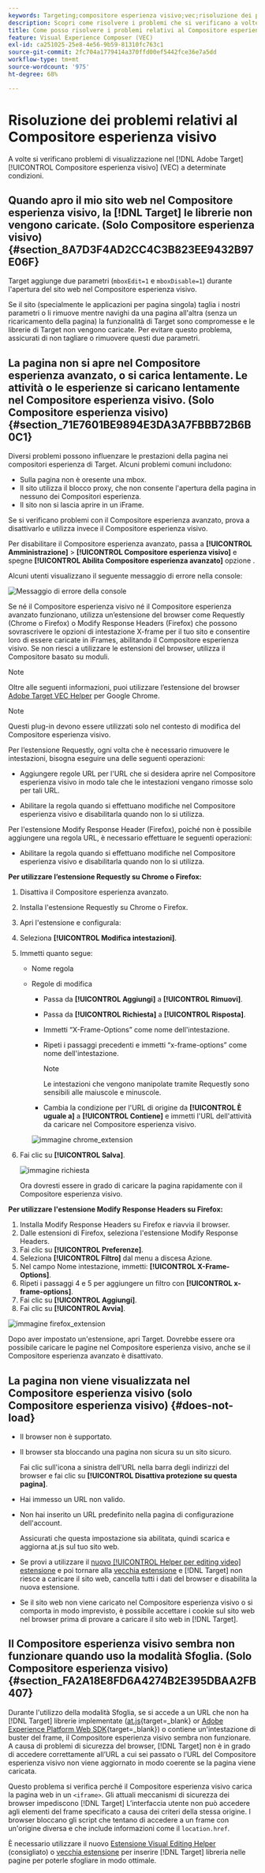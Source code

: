 ```yaml
---
keywords: Targeting;compositore esperienza visivo;vec;risoluzione dei problemi compositore esperienza visiva;risoluzione dei problemi;tls;tls 1.2
description: Scopri come risolvere i problemi che si verificano a volte nell’Adobe [!DNL Target] Compositore esperienza visivo (VEC) in determinate condizioni.
title: Come posso risolvere i problemi relativi al Compositore esperienza visivo?
feature: Visual Experience Composer (VEC)
exl-id: ca251025-25e8-4e56-9b59-81310fc763c1
source-git-commit: 2fc704a1779414a370ffd00ef5442fce36e7a5dd
workflow-type: tm+mt
source-wordcount: '975'
ht-degree: 68%

---
```


# Risoluzione dei problemi relativi al Compositore esperienza visivo

A volte si verificano problemi di visualizzazione nel [!DNL Adobe Target] [!UICONTROL Compositore esperienza visivo] (VEC) a determinate condizioni.

## Quando apro il mio sito web nel Compositore esperienza visivo, la [!DNL Target] le librerie non vengono caricate. (Solo Compositore esperienza visivo)  {#section_8A7D3F4AD2CC4C3B823EE9432B97E06F}

Target aggiunge due parametri (`mboxEdit=1` e `mboxDisable=1`) durante l&#39;apertura del sito web nel Compositore esperienza visivo.

Se il sito (specialmente le applicazioni per pagina singola) taglia i nostri parametri o li rimuove mentre navighi da una pagina all&#39;altra (senza un ricaricamento della pagina) la funzionalità di Target sono compromesse e le librerie di Target non vengono caricate. 
Per evitare questo problema, assicurati di non tagliare o rimuovere questi due parametri.

## La pagina non si apre nel Compositore esperienza avanzato, o si carica lentamente. Le attività o le esperienze si caricano lentamente nel Compositore esperienza visivo. (Solo Compositore esperienza visivo)  {#section_71E7601BE9894E3DA3A7FBBB72B6B0C1}

Diversi problemi possono influenzare le prestazioni della pagina nei compositori esperienza di Target. Alcuni problemi comuni includono:

* Sulla pagina non è oresente una mbox.
* Il sito utilizza il blocco proxy, che non consente l&#39;apertura della pagina in nessuno dei Compositori esperienza.
* Il sito non si lascia aprire in un iFrame.

Se si verificano problemi con il Compositore esperienza avanzato, prova a disattivarlo e utilizza invece il Compositore esperienza visivo.

Per disabilitare il Compositore esperienza avanzato, passa a **[!UICONTROL Amministrazione]** > **[!UICONTROL Compositore esperienza visivo]** e spegne **[!UICONTROL Abilita Compositore esperienza avanzato]** opzione .

Alcuni utenti visualizzano il seguente messaggio di errore nella console:

![Messaggio di errore della console](/help/main/c-experiences/c-visual-experience-composer/r-troubleshoot-composer/assets/console_error_message.jpg)

Se né il Compositore esperienza visivo né il Compositore esperienza avanzato funzionano, utilizza un’estensione del browser come Requestly (Chrome o Firefox) o Modify Response Headers (Firefox) che possono sovrascrivere le opzioni di intestazione X-frame per il tuo sito e consentire loro di essere caricate in iFrames, abilitando il Compositore esperienza visivo. Se non riesci a utilizzare le estensioni del browser, utilizza il Compositore basato su moduli.

>[!NOTE]
>
>Oltre alle seguenti informazioni, puoi utilizzare l’estensione del browser [Adobe Target VEC Helper](/help/main/c-experiences/c-visual-experience-composer/r-troubleshoot-composer/vec-helper-browser-extension.md) per Google Chrome.


>[!NOTE]
>
>Questi plug-in devono essere utilizzati solo nel contesto di modifica del Compositore esperienza visivo.
>
>Per l’estensione Requestly, ogni volta che è necessario rimuovere le intestazioni, bisogna eseguire una delle seguenti operazioni:
>
>* Aggiungere regole URL per l&#39;URL che si desidera aprire nel Compositore esperienza visivo in modo tale che le intestazioni vengano rimosse solo per tali URL.
>
>* Abilitare la regola quando si effettuano modifiche nel Compositore esperienza visivo e disabilitarla quando non lo si utilizza.
>
>Per l&#39;estensione Modify Response Header (Firefox), poiché non è possibile aggiungere una regola URL, è necessario effettuare le seguenti operazioni:
>
>* Abilitare la regola quando si effettuano modifiche nel Compositore esperienza visivo e disabilitarla quando non lo si utilizza.


**Per utilizzare l’estensione Requestly su Chrome o Firefox:**

1. Disattiva il Compositore esperienza avanzato.
1. Installa l&#39;estensione Requestly su Chrome o Firefox.
1. Apri l&#39;estensione e configurala:
1. Seleziona **[!UICONTROL Modifica intestazioni]**.
1. Immetti quanto segue:

   * Nome regola
   * Regole di modifica

      * Passa da **[!UICONTROL Aggiungi]** a **[!UICONTROL Rimuovi]**.
      * Passa da **[!UICONTROL Richiesta]** a **[!UICONTROL Risposta]**.
      * Immetti “X-Frame-Options” come nome dell&#39;intestazione.
      * Ripeti i passaggi precedenti e immetti “x-frame-options” come nome dell&#39;intestazione.

         >[!NOTE]
         >
         >Le intestazioni che vengono manipolate tramite Requestly sono sensibili alle maiuscole e minuscole.

      * Cambia la condizione per l&#39;URL di origine da **[!UICONTROL È uguale a]** a **[!UICONTROL Contiene]** e immetti l&#39;URL dell&#39;attività da caricare nel Compositore esperienza visivo.

      ![immagine chrome_extension](assets/chrome_extension.png)


1. Fai clic su **[!UICONTROL Salva]**.

   ![immagine richiesta](assets/requestly.png)

   Ora dovresti essere in grado di caricare la pagina rapidamente con il Compositore esperienza visivo.

**Per utilizzare l&#39;estensione Modify Response Headers su Firefox:**

1. Installa Modify Response Headers su Firefox e riavvia il browser.
1. Dalle estensioni di Firefox, seleziona l&#39;estensione Modify Response Headers.
1. Fai clic su **[!UICONTROL Preferenze]**.
1. Seleziona **[!UICONTROL Filtro]** dal menu a discesa Azione.
1. Nel campo Nome intestazione, immetti: **[!UICONTROL X-Frame-Options]**.
1. Ripeti i passaggi 4 e 5 per aggiungere un filtro con **[!UICONTROL x-frame-options]**.
1. Fai clic su **[!UICONTROL Aggiungi]**.
1. Fai clic su **[!UICONTROL Avvia]**.

![immagine firefox_extension](assets/firefox_extension.png)

Dopo aver impostato un&#39;estensione, apri Target. Dovrebbe essere ora possibile caricare le pagine nel Compositore esperienza visivo, anche se il Compositore esperienza avanzato è disattivato.

## La pagina non viene visualizzata nel Compositore esperienza visivo (solo Compositore esperienza visivo) {#does-not-load}

* Il browser non è supportato.
* Il browser sta bloccando una pagina non sicura su un sito sicuro.

   Fai clic sull&#39;icona a sinistra dell&#39;URL nella barra degli indirizzi del browser e fai clic su **[!UICONTROL Disattiva protezione su questa pagina]**.
* Hai immesso un URL non valido.
* Non hai inserito un URL predefinito nella pagina di configurazione dell&#39;account.

   Assicurati che questa impostazione sia abilitata, quindi scarica e aggiorna at.js sul tuo sito web.

* Se provi a utilizzare il [nuovo [!UICONTROL Helper per editing video] estensione](/help/main/c-experiences/c-visual-experience-composer/r-troubleshoot-composer/visual-editing-helper-extension.md) e poi tornare alla [vecchia estensione](/help/main/c-experiences/c-visual-experience-composer/r-troubleshoot-composer/vec-helper-browser-extension.md) e [!DNL Target] non riesce a caricare il sito web, cancella tutti i dati del browser e disabilita la nuova estensione.

* Se il sito web non viene caricato nel Compositore esperienza visivo o si comporta in modo imprevisto, è possibile accettare i cookie sul sito web nel browser prima di provare a caricare il sito web in [!DNL Target].

## Il Compositore esperienza visivo sembra non funzionare quando uso la modalità Sfoglia. (Solo Compositore esperienza visivo)  {#section_FA2A18E8FD6A4274B2E395DBAA2FB407}

Durante l&#39;utilizzo della modalità Sfoglia, se si accede a un URL che non ha [!DNL Target] librerie implementate ([at.js](https://experienceleague.adobe.com/docs/target-dev/developer/client-side/at-js-implementation/overview.html){target=_blank} or [Adobe Experience Platform Web SDK](https://experienceleague.adobe.com/docs/target-dev/developer/client-side/aep-web-sdk.html){target=_blank}) o contiene un&#39;intestazione di buster del frame, il Compositore esperienza visivo sembra non funzionare. A causa di problemi di sicurezza del browser, [!DNL Target] non è in grado di accedere correttamente all’URL a cui sei passato o l’URL del Compositore esperienza visivo non viene aggiornato in modo coerente se la pagina viene caricata.

Questo problema si verifica perché il Compositore esperienza visivo carica la pagina web in un `<iframe>`. Gli attuali meccanismi di sicurezza dei browser impediscono [!DNL Target] L’interfaccia utente non può accedere agli elementi del frame specificato a causa dei criteri della stessa origine. I browser bloccano gli script che tentano di accedere a un frame con un&#39;origine diversa e che include informazioni come il `location.href`.

È necessario utilizzare il nuovo [Estensione Visual Editing Helper](/help/main/c-experiences/c-visual-experience-composer/r-troubleshoot-composer/visual-editing-helper-extension.md) (consigliato) o [vecchia estensione](/help/main/c-experiences/c-visual-experience-composer/r-troubleshoot-composer/vec-helper-browser-extension.md) per inserire [!DNL Target] libreria nelle pagine per poterle sfogliare in modo ottimale.

